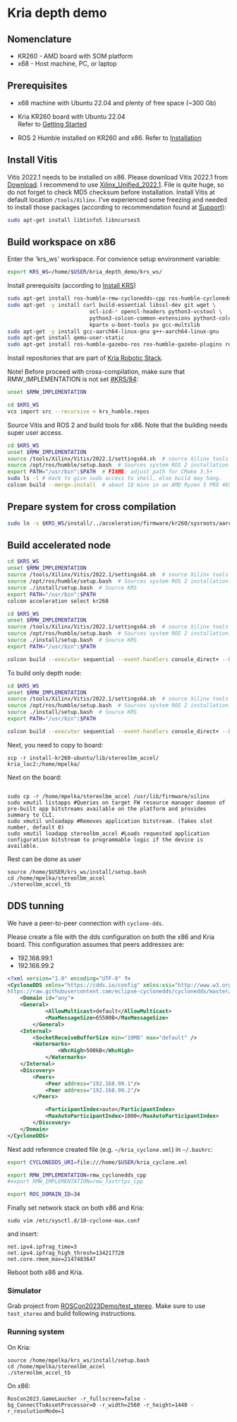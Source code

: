# Kria depth demo

## Nomenclature

- KR260 - AMD board with SOM platform
- x68 - Host machine, PC, or laptop

## Prerequisites
- x68 machine with Ubuntu 22.04 and plenty of free space (~300 Gb)

- Kria KR260 board with Ubuntu 22.04 \
  Refer to [Getting Started](https://www.amd.com/en/products/system-on-modules/kria/k26/kr260-robotics-starter-kit/getting-started/setting-up-the-sd-card-image.html)

- ROS 2 Humble installed on KR260 and x86. Refer to [Installation](https://docs.ros.org/en/humble/Installation.html)

## Install Vitis

Vitis 2022.1 needs to be installed on x86. Please download Vitis 2022.1 from [Download](https://www.xilinx.com/support/download/index.html/content/xilinx/en/downloadNav/vivado-design-tools/archive.html).  I recommend to use [Xilinx_Unified_2022.1](https://www.xilinx.com/member/forms/download/xef.html?filename=Xilinx_Unified_2022.1_0420_0327.tar.gz). File is quite huge, so do not forget to check MD5 checksum before installation. 
Install Vitis at default location `/tools/Xilinx`. I've experienced some freezing and needed to install those packages (according to recommendation found at [Support](https://support.xilinx.com/s/question/0D54U00005astbhSAA/vivado-gets-stuck-or-takes-more-than-1-to-15-days-in-final-processing-ie-generating-installed-device-list-when-trying-to-install-in-ubuntu-2204?language=en_US)):
```bash 
sudo apt-get install libtinfo5 libncurses5
```

## Build workspace on x86


Enter the 'krs_ws' workspace. For convience setup environment variable:
```bash 
export KRS_WS=/home/$USER/kria_depth_demo/krs_ws/
```

Install prerequisits (according to [Install KRS](https://xilinx.github.io/KRS/sphinx/build/html/docs/install.html))
```bash 
sudo apt-get install ros-humble-rmw-cyclonedds-cpp ros-humble-cyclonedds* 
sudo apt-get -y install curl build-essential libssl-dev git wget \
                          ocl-icd-* opencl-headers python3-vcstool \
                          python3-colcon-common-extensions python3-colcon-mixin \
                          kpartx u-boot-tools pv gcc-multilib
sudo apt-get -y install gcc-aarch64-linux-gnu g++-aarch64-linux-gnu
sudo apt-get install qemu-user-static
sudo apt-get install ros-humble-gazebo-ros ros-humble-gazebo-plugins ros-humble-gazebo-msgs

```

Install repositories that are part of [Kria Robotic Stack](https://xilinx.github.io/KRS/sphinx/build/html/index.html).

Note!
Before proceed with cross-compilation, make sure that RMW_IMPLEMENTATION is not set [#KRS/84](https://github.com/Xilinx/KRS/issues/97):
```bash 
unset $RMW_IMPLEMENTATION
```

```bash 
cd $KRS_WS
vcs import src --recursive < krs_humble.repos 
```

Source Vitis and ROS 2 and build tools for x86.
Note that the building needs super user access. 
```bash 
cd $KRS_WS
unset $RMW_IMPLEMENTATION
source /tools/Xilinx/Vitis/2022.1/settings64.sh  # source Xilinx tools
source /opt/ros/humble/setup.bash  # Sources system ROS 2 installation.
export PATH="/usr/bin":$PATH  # FIXME: adjust path for CMake 3.5+
sudo ls -l # Hack to give sudo access to shell, else build may hang.
colcon build --merge-install  # about 18 mins in an AMD Ryzen 5 PRO 4650G
```

## Prepare system for cross compilation

```bash 
sudo ln -s $KRS_WS/install/../acceleration/firmware/kr260/sysroots/aarch64-xilinx-linux/usr/lib/aarch64-linux-gnu/libpython3.10.so.1.0 /usr/lib/aarch64-linux-gnu/libpython3.10.so -f

```
## Build accelerated node

```bash 
cd $KRS_WS
unset $RMW_IMPLEMENTATION
source /tools/Xilinx/Vitis/2022.1/settings64.sh  # source Xilinx tools
source /opt/ros/humble/setup.bash  # Sources system ROS 2 installation.
source ./install/setup.bash  # Source KRS
export PATH="/usr/bin":$PATH
colcon acceleration select kr260
```


```bash 
cd $KRS_WS
unset $RMW_IMPLEMENTATION
source /tools/Xilinx/Vitis/2022.1/settings64.sh  # source Xilinx tools
source /opt/ros/humble/setup.bash  # Sources system ROS 2 installation.
source ./install/setup.bash  # Source KRS
export PATH="/usr/bin":$PATH

colcon build --executor sequential --event-handlers console_direct+ --build-base=build-kr260-ubuntu --install-base=install-kr260-ubuntu --merge-install --mixin kr260 --cmake-args -DNOKERNELS=false

```
To build only depth node:
```bash 
cd $KRS_WS
unset $RMW_IMPLEMENTATION
source /tools/Xilinx/Vitis/2022.1/settings64.sh  # source Xilinx tools
source /opt/ros/humble/setup.bash  # Sources system ROS 2 installation.
source ./install/setup.bash  # Source KRS
export PATH="/usr/bin":$PATH

colcon build --executor sequential --event-handlers console_direct+ --build-base=build-kr260-ubuntu --install-base=install-kr260-ubuntu --merge-install --mixin kr260 --cmake-args -DNOKERNELS=false --packages-select stereolbm_accel
```

Next, you need to copy to board:
```
scp -r install-kr260-ubuntu/lib/stereolbm_accel/  kria_loc2:/home/mpelka/
```

Next on the board:
```

sudo cp -r /home/mpelka/stereolbm_accel /usr/lib/firmware/xilinx
sudo xmutil listapps #Queries on target FW resource manager daemon of pre-built app bitstreams available on the platform and provides summary to CLI.
sudo xmutil unloadapp #Removes application bitstream. (Takes slot number, default 0)
sudo xmutil loadapp stereolbm_accel #Loads requested application configuration bitstream to programmable logic if the device is available.
```


Rest can be done as user
```
source /home/$USER/krs_ws/install/setup.bash
cd /home/mpelka/stereolbm_accel
./stereolbm_accel_tb
```

## DDS tunning
We have a peer-to-peer connection with `cyclone-dds`.

Please create a file with the dds configuration on both the x86 and Kria board.
This configuration assumes that peers addresses are:
 - 192.168.99.1 
 - 192.168.99.2
```xml
<?xml version="1.0" encoding="UTF-8" ?>
<CycloneDDS xmlns="https://cdds.io/config" xmlns:xsi="http://www.w3.org/2001/XMLSchema-instance" xsi:schemaLocation="https://cdds.io/config
https://raw.githubusercontent.com/eclipse-cyclonedds/cyclonedds/master/etc/cyclonedds.xsd">
    <Domain id="any">    
	<General>
      		<AllowMulticast>default</AllowMulticast>
      		<MaxMessageSize>65500B</MaxMessageSize>
    	</General>
	<Internal>
		<SocketReceiveBufferSize min="10MB" max="default" />
		<Watermarks>
        		<WhcHigh>500kB</WhcHigh>
      		</Watermarks>
	</Internal>
	<Discovery>
		<Peers>
			<Peer address="192.168.99.1"/>
			<Peer address="192.168.99.2"/>
		</Peers>

      		<ParticipantIndex>auto</ParticipantIndex>
      		<MaxAutoParticipantIndex>1000</MaxAutoParticipantIndex>
    	</Discovery>
    </Domain>
</CycloneDDS>
```

Next add reference created file (e.g. `~/kria_cyclone.xml`) in `~/.bashrc`:
```bash 
export CYCLONEDDS_URI=file:///home/$USER/kria_cyclone.xml

export RMW_IMPLEMENTATION=rmw_cyclonedds_cpp
#export RMW_IMPLEMENTATION=rmw_fastrtps_cpp

export ROS_DOMAIN_ID=34
```

Finally set network stack on both x86 and Kria:


```
sudo vim /etc/sysctl.d/10-cyclone-max.conf
```
and insert:
```
net.ipv4.ipfrag_time=3
net.ipv4.ipfrag_high_thresh=134217728
net.core.rmem_max=2147483647
```

Reboot both x86 and Kria.

### Simulator 
Grab project from [ROSCon2023Demo/test_stereo](https://github.com/RobotecAI/ROSCon2023Demo/tree/mp/test_stereo).
Make sure to use `test_stereo` and build following instructions.

### Running system

On Kria:
```
source /home/mpelka/krs_ws/install/setup.bash
cd /home/mpelka/stereolbm_accel
./stereolbm_accel_tb
```

On x86:
```
RosCon2023.GameLaucher -r_fullscreen=false -bg_ConnectToAssetProcessor=0 -r_width=2560 -r_height=1440 -r_resolutionMode=1
```
